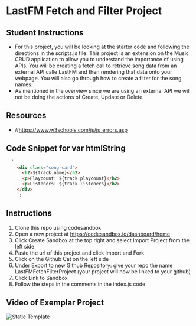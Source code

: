 # LastFM Fetch and Filter Project

## Student Instructions

- For this project, you will be looking at the starter code and following the directions in the scripts.js file. This project is an extension on the Music CRUD application to allow you to understand the importance of using APIs. You will be creating a fetch call to retrieve song data from an external API calle LastFM and then rendering that data onto your webpage. You will also go through how to create a filter for the song names. 
- As mentioned in the overview since we are using an external API we will not be doing the actions of Create, Update or Delete. 


## Resources

- //https://www.w3schools.com/js/js_errors.asp

## Code Snippet for var htmlString
```html
  `
    <div class="song-card">
      <h2>${track.name}</h2>
      <p>Playcount: ${track.playcount}</h2>
      <p>Listeners: ${track.listeners}</h2>
    </div>
    `;
```

## Instructions

1. Clone this repo using codesandbox
2. Open a new project at https://codesandbox.io/dashboard/home
3. Click Create Sandbox at the top right and select Import Project from the left side
4. Paste the url of this project and click Import and Fork
5. Click on the Github Cat on the left side
6. Under Export to new Github Repository: give your repo the name LastFMFetchFilterProject (your project will now be linked to your github)
7. Click Link to Sandbox
8. Follow the steps in the comments in the index.js code

## Video of Exemplar Project

![Static Template](https://user-images.githubusercontent.com/57641506/120548906-ebac3200-c3c0-11eb-9c09-e268b4d12df8.gif)

